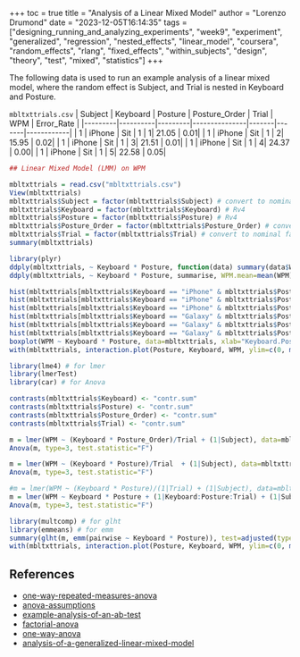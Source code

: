 +++
toc = true
title = "Analysis of a Linear Mixed Model"
author = "Lorenzo Drumond"
date = "2023-12-05T16:14:35"
tags = ["designing_running_and_analyzing_experiments",  "week9",  "experiment",  "generalized",  "regression",  "nested_effects",  "linear_model",  "coursera",  "random_effects",  "rlang",  "fixed_effects",  "within_subjects",  "design",  "theory",  "test",  "mixed",  "statistics"]
+++



The following data is used to run an example analysis of a linear mixed model,
where the random effect is Subject, and Trial is nested in Keyboard and Posture.

`mbltxttrials.csv`
| Subject | Keyboard | Posture | Posture_Order | Trial | WPM   | Error_Rate |
|---------|----------|---------|---------------|-------|-------|------------|
|       1 |   iPhone |     Sit |             1 |      1| 21.05 |        0.01|
|       1 |   iPhone |     Sit |             1 |      2| 15.95 |        0.02|
|       1 |   iPhone |     Sit |             1 |      3| 21.51 |        0.01|
|       1 |   iPhone |     Sit |             1 |      4| 24.37 |        0.00|
|       1 |   iPhone |     Sit |             1 |      5| 22.58 |        0.05|

```R
## Linear Mixed Model (LMM) on WPM

mbltxttrials = read.csv("mbltxttrials.csv")
View(mbltxttrials)
mbltxttrials$Subject = factor(mbltxttrials$Subject) # convert to nominal factor
mbltxttrials$Keyboard = factor(mbltxttrials$Keyboard) # Rv4
mbltxttrials$Posture = factor(mbltxttrials$Posture) # Rv4
mbltxttrials$Posture_Order = factor(mbltxttrials$Posture_Order) # convert to nominal factor
mbltxttrials$Trial = factor(mbltxttrials$Trial) # convert to nominal factor
summary(mbltxttrials)

library(plyr)
ddply(mbltxttrials, ~ Keyboard * Posture, function(data) summary(data$WPM))
ddply(mbltxttrials, ~ Keyboard * Posture, summarise, WPM.mean=mean(WPM), WPM.sd=sd(WPM))

hist(mbltxttrials[mbltxttrials$Keyboard == "iPhone" & mbltxttrials$Posture == "Sit",]$WPM)
hist(mbltxttrials[mbltxttrials$Keyboard == "iPhone" & mbltxttrials$Posture == "Stand",]$WPM)
hist(mbltxttrials[mbltxttrials$Keyboard == "iPhone" & mbltxttrials$Posture == "Walk",]$WPM)
hist(mbltxttrials[mbltxttrials$Keyboard == "Galaxy" & mbltxttrials$Posture == "Sit",]$WPM)
hist(mbltxttrials[mbltxttrials$Keyboard == "Galaxy" & mbltxttrials$Posture == "Stand",]$WPM)
hist(mbltxttrials[mbltxttrials$Keyboard == "Galaxy" & mbltxttrials$Posture == "Walk",]$WPM)
boxplot(WPM ~ Keyboard * Posture, data=mbltxttrials, xlab="Keyboard.Posture", ylab="WPM") # boxplots
with(mbltxttrials, interaction.plot(Posture, Keyboard, WPM, ylim=c(0, max(mbltxttrials$WPM)))) # interaction?

library(lme4) # for lmer
library(lmerTest)
library(car) # for Anova

contrasts(mbltxttrials$Keyboard) <- "contr.sum"
contrasts(mbltxttrials$Posture) <- "contr.sum"
contrasts(mbltxttrials$Posture_Order) <- "contr.sum"
contrasts(mbltxttrials$Trial) <- "contr.sum"

m = lmer(WPM ~ (Keyboard * Posture_Order)/Trial + (1|Subject), data=mbltxttrials)
Anova(m, type=3, test.statistic="F")

m = lmer(WPM ~ (Keyboard * Posture)/Trial  + (1|Subject), data=mbltxttrials)
Anova(m, type=3, test.statistic="F")

#m = lmer(WPM ~ (Keyboard * Posture)/(1|Trial) + (1|Subject), data=mbltxttrials)  # incorrect in video
m = lmer(WPM ~ Keyboard * Posture + (1|Keyboard:Posture:Trial) + (1|Subject), data=mbltxttrials) # new, correct
Anova(m, type=3, test.statistic="F")

library(multcomp) # for glht
library(emmeans) # for emm
summary(glht(m, emm(pairwise ~ Keyboard * Posture)), test=adjusted(type="holm"))
with(mbltxttrials, interaction.plot(Posture, Keyboard, WPM, ylim=c(0, max(mbltxttrials$WPM)))) # for convenience
```

## References
- [one-way-repeated-measures-anova](/wiki/one-way-repeated-measures-anova/)
- [anova-assumptions](/wiki/anova-assumptions/)
- [example-analysis-of-an-ab-test](/wiki/example-analysis-of-an-ab-test/)
- [factorial-anova](/wiki/factorial-anova/)
- [one-way-anova](/wiki/one-way-anova/)
- [analysis-of-a-generalized-linear-mixed-model](/wiki/analysis-of-a-generalized-linear-mixed-model/)

